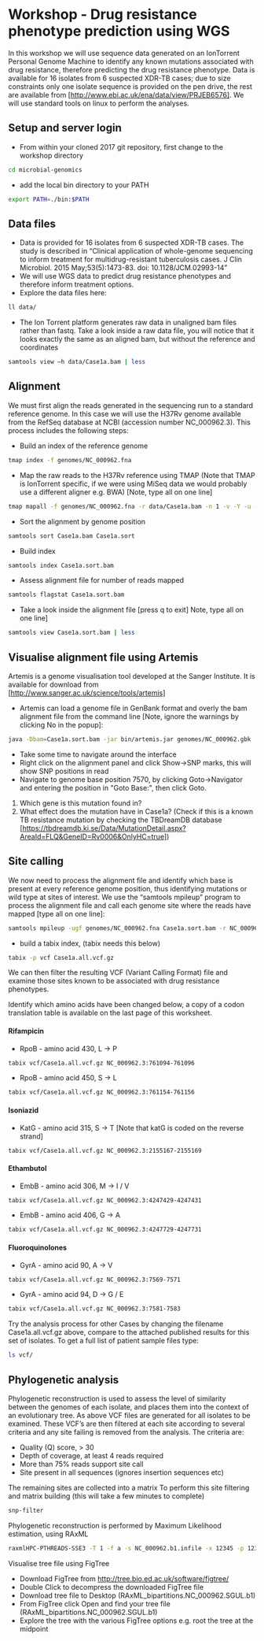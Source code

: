 # Workshop - Drug resistance phenotype prediction using WGS

In this workshop we will use sequence data generated on an IonTorrent Personal Genome Machine to identify any known mutations associated with drug resistance, therefore predicting the drug resistance phenotype. Data is available for 16 isolates from 6 suspected XDR-TB cases; due to size constraints only one isolate sequence is provided on the pen drive, the rest are available from [http://www.ebi.ac.uk/ena/data/view/PRJEB6576]. We will use standard tools on linux to perform the analyses.

## Setup and server login

* From within your cloned 2017 git repository, first change to the workshop directory

```bash
cd microbial-genomics
```
* add the local bin directory to your PATH

```bash
export PATH=./bin:$PATH
```

## Data files

* Data is provided for 16 isolates from 6 suspected XDR-TB cases. The study is described in “Clinical application of whole-genome sequencing to inform treatment for multidrug-resistant tuberculosis cases. J Clin Microbiol. 2015 May;53(5):1473-83. doi: 10.1128/JCM.02993-14”
* We will use WGS data to predict drug resistance phenotypes and therefore inform treatment options. 
* Explore the data files here:

```bash
ll data/
```

* The Ion Torrent platform generates raw data in unaligned bam files rather than fastq. Take a look inside a raw data file, you will notice that it looks exactly the same as an aligned bam, but without the reference and coordinates

```bash
samtools view –h data/Case1a.bam | less
```

## Alignment

We must first align the reads generated in the sequencing run to a standard reference genome. In this case we will use the H37Rv genome available from the RefSeq database at NCBI (accession number NC_000962.3). This process includes the following steps:
* Build an index of the reference genome

```bash
tmap index -f genomes/NC_000962.fna
```

* Map the raw reads to the H37Rv reference using TMAP (Note that TMAP is IonTorrent specific, if we were using MiSeq data we would probably use a different aligner e.g. BWA) [Note, type all on one line]

```bash
tmap mapall -f genomes/NC_000962.fna -r data/Case1a.bam -n 1 -v -Y -u -o 1 stage1 map4 > Case1a.bam
```

* Sort the alignment by genome position

```bash
samtools sort Case1a.bam Case1a.sort
```

* Build index

```bash
samtools index Case1a.sort.bam
```

* Assess alignment file for number of reads mapped

```bash
samtools flagstat Case1a.sort.bam
```

* Take a look inside the alignment file [press q to exit] Note, type all on one line] 

```bash
samtools view Case1a.sort.bam | less
```

## Visualise alignment file using Artemis

Artemis is a genome visualisation tool developed at the Sanger Institute. It is available for download from [http://www.sanger.ac.uk/science/tools/artemis]

* Artemis can load a genome file in GenBank format and overly the bam alignment file from the command line [Note, ignore the warnings by clicking No in the popup]:

```bash
java -Dbam=Case1a.sort.bam -jar bin/artemis.jar genomes/NC_000962.gbk
```

* Take some time to navigate around the interface
* Right click on the alignment panel and click Show->SNP marks, this will show SNP positions in read
* Navigate to genome base position 7570, by clicking Goto->Navigator and entering the position in "Goto Base:", then click Goto.
1. Which gene is this mutation found in?
2. What effect does the mutation have in Case1a? (Check if this is a known TB resistance mutation by checking the TBDreamDB database [https://tbdreamdb.ki.se/Data/MutationDetail.aspx?AreaId=FLQ&GeneID=Rv0006&OnlyHC=true])

## Site calling

We now need to process the alignment file and identify which base is present at every reference genome position, thus identifying mutations or wild type at sites of interest. We use the “samtools mpileup” program to process the alignment file and call each genome site where the reads have mapped [type all on one line]:

```bash
samtools mpileup -ugf genomes/NC_000962.fna Case1a.sort.bam -r NC_000962.3:1-1000000 | bcftools view -cg - | bgzip > Case1a.all.vcf.gz
```

* build a tabix index, (tabix needs this below)

```bash
tabix -p vcf Case1a.all.vcf.gz
```

We can then filter the resulting VCF (Variant Calling Format) file and examine those sites known to be associated with drug resistance phenotypes.

Identify which amino acids have been changed below, a copy of a codon translation table is available on the last page of this worksheet.

#### Rifampicin
* RpoB - amino acid 430, L -> P

```bash
tabix vcf/Case1a.all.vcf.gz NC_000962.3:761094-761096
```

* RpoB - amino acid 450, S -> L

```bash
tabix vcf/Case1a.all.vcf.gz NC_000962.3:761154-761156
```

#### Isoniazid
* KatG - amino acid 315, S -> T [Note that katG is coded on the reverse strand]

```bash
tabix vcf/Case1a.all.vcf.gz NC_000962.3:2155167-2155169
```

#### Ethambutol
* EmbB - amino acid  306, M -> I / V

```bash
tabix vcf/Case1a.all.vcf.gz NC_000962.3:4247429-4247431
```

* EmbB - amino acid 406, G -> A

```bash
tabix vcf/Case1a.all.vcf.gz NC_000962.3:4247729-4247731
```

#### Fluoroquinolones
* GyrA - amino acid 90, A -> V

```bash
tabix vcf/Case1a.all.vcf.gz NC_000962.3:7569-7571
```

* GyrA - amino acid 94, D -> G / E

```bash
tabix vcf/Case1a.all.vcf.gz NC_000962.3:7581-7583
```

Try the analysis process for other Cases by changing the filename Case1a.all.vcf.gz above, compare to the attached published results for this set of isolates. To get a full list of patient sample files type:

```bash
ls vcf/
```

## Phylogenetic analysis

Phylogenetic reconstruction is used to assess the level of similarity between the genomes of each isolate, and places them into the context of an evolutionary tree.
As above VCF files are generated for all isolates to be examined. These VCF’s are then filtered at each site according to several criteria and any site failing is removed from the analysis. The criteria are:

* Quality (Q) score, > 30
* Depth of coverage, at least 4 reads required
* More than 75% reads support site call
* Site present in all sequences (ignores insertion sequences etc)

The remaining sites are collected into a matrix
To perform this site filtering and matrix building (this will take a few minutes to complete)

```bash
snp-filter
```

Phylogenetic reconstruction is performed by Maximum Likelihood estimation, using RAxML

```bash
raxmlHPC-PTHREADS-SSE3 -T 1 -f a -s NC_000962.b1.infile -x 12345 -p 1234 -# 100 -m GTRGAMMA -n NC_000962.b1 -o NC_000962.3
```

Visualise tree file using FigTree
* Download FigTree from http://tree.bio.ed.ac.uk/software/figtree/
* Double Click to decompress the downloaded FigTree file
* Download tree file to Desktop (RAxML_bipartitions.NC_000962.SGUL.b1)
* From FigTree click Open and find your tree file (RAxML_bipartitions.NC_000962.SGUL.b1)
* Explore the tree with the various FigTree options e.g. root the tree at the midpoint

